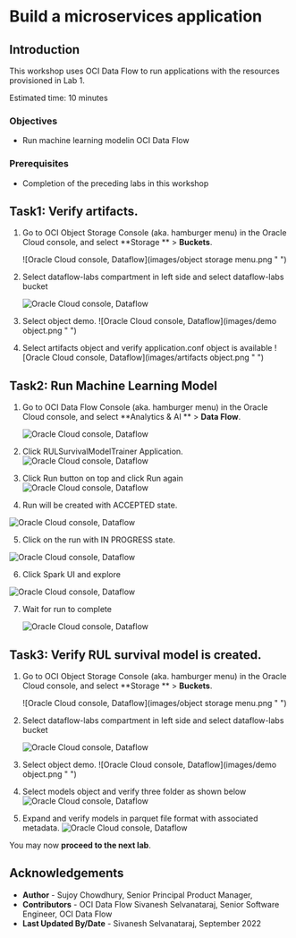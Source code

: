 # Build a microservices application

## Introduction

This workshop uses OCI Data Flow to run applications with the resources provisioned in Lab 1.

Estimated time: 10 minutes

### Objectives

* Run machine learning modelin OCI Data Flow

### Prerequisites

* Completion of the preceding labs in this workshop

## Task1: Verify artifacts.

1. Go to OCI Object Storage Console (aka. hamburger menu) in the Oracle Cloud console, and select **Storage ** > **Buckets**.

   ![Oracle Cloud console, Dataflow](images/object storage menu.png " ")

2. Select dataflow-labs compartment in left side and select dataflow-labs bucket

   ![Oracle Cloud console, Dataflow](images/object-storage-bucket.png " ")

3. Select object demo.
   ![Oracle Cloud console, Dataflow](images/demo object.png " ")

4. Select artifacts object and verify application.conf object is available
   ![Oracle Cloud console, Dataflow](images/artifacts object.png " ")

## Task2: Run Machine Learning Model 

1. Go to OCI Data Flow Console (aka. hamburger menu) in the Oracle Cloud console, and select **Analytics & AI ** > **Data Flow**.

   ![Oracle Cloud console, Dataflow](images/dataflow-menu.png " ")

2. Click RULSurvivalModelTrainer Application. 
   ![Oracle Cloud console, Dataflow](images/RULSurvivalModelTrainer.png " ")

3. Click Run button on top and click Run again
   ![Oracle Cloud console, Dataflow](images/RunSurvivalModelTrainer-1.png " ")
   
4. Run will be created with ACCEPTED state.

  ![Oracle Cloud console, Dataflow](images/model-accepted.png " ")

5. Click on the run with IN PROGRESS state.
   
  ![Oracle Cloud console, Dataflow](images/model-progress.png " ")

6. Click Spark UI and explore

  ![Oracle Cloud console, Dataflow](images/model-sparkui.png " ")

7. Wait for run to complete

   ![Oracle Cloud console, Dataflow](images/model-succeeded.png " ")

## Task3: Verify RUL survival model is created.

1. Go to OCI Object Storage Console (aka. hamburger menu) in the Oracle Cloud console, and select **Storage ** > **Buckets**.

   ![Oracle Cloud console, Dataflow](images/object storage menu.png " ")

2. Select dataflow-labs compartment in left side and select dataflow-labs bucket

   ![Oracle Cloud console, Dataflow](images/object-storage-bucket.png " ")

3. Select object demo.
   ![Oracle Cloud console, Dataflow](images/demo object.png " ")

4. Select models object and verify three folder as shown below
   ![Oracle Cloud console, Dataflow](images/models.png " ")

5. Expand and verify models in parquet file format with associated metadata.
   ![Oracle Cloud console, Dataflow](images/models.png " ")
   
You may now **proceed to the next lab**.

## Acknowledgements
- **Author** - Sujoy Chowdhury, Senior Principal Product Manager,
- **Contributors** - OCI Data Flow Sivanesh Selvanataraj, Senior Software Engineer, OCI Data Flow
- **Last Updated By/Date** - Sivanesh Selvanataraj, September 2022
